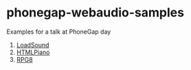 # phonegap-webaudio-samples
Examples for a talk at PhoneGap day

1. [LoadSound](LoadSound/www/index.html)
1. [HTMLPiano](HTMLPiano/www/index.html)
1. [RPG8](RPG8/www/index.html)
